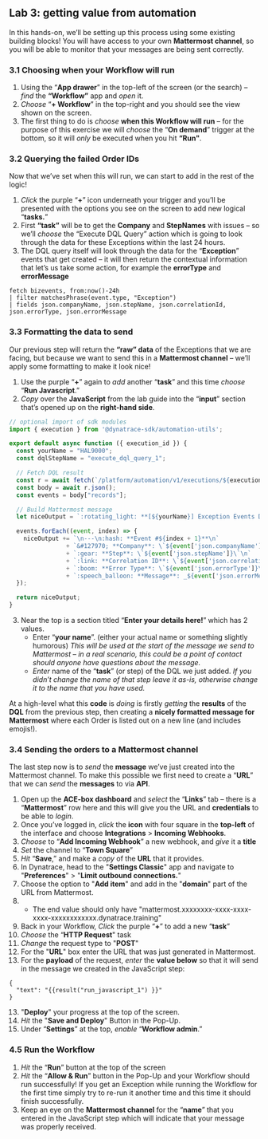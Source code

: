 ## Lab 3: getting value from automation

In this hands-on, we’ll be setting up this process using some existing building blocks! You will have access to your own **Mattermost channel**, so you will be able to monitor that your messages are being sent correctly.

### 3.1 Choosing when your Workflow will run
1. Using the “**App drawer**” in the top-left of the screen (or the search) – *find* the **“Workflow”** app and *open* it.
1. *Choose* “**+ Workflow**” in the top-right and you should see the view shown on the screen.
1. The first thing to do is *choose* **when this Workflow will run** – for the purpose of this exercise we will *choose* the “**On demand**” trigger at the bottom, so it will *only* be executed when you hit **“Run"**.

### 3.2 Querying the failed Order IDs
Now that we’ve set when this will run, we can start to add in the rest of the logic!

1. *Click* the purple “**+**” icon underneath your trigger and you’ll be presented with the options you see on the screen to add new logical “**tasks.**”
1. First **“task”** will be to get the **Company** and **StepNames** with issues – so we’ll *choose* the “Execute DQL Query” action which is going to look through the data for these Exceptions within the last 24 hours.
1. The DQL query itself will look through the data for the “**Exception**” events that get created – it will then return the contextual information that let’s us take some action, for example the **errorType** and **errorMessage** 

```
fetch bizevents, from:now()-24h
| filter matchesPhrase(event.type, "Exception")
| fields json.companyName, json.stepName, json.correlationId, json.errorType, json.errorMessage
```

### 3.3 Formatting the data to send

Our previous step will return the **“raw” data** of the Exceptions that we are facing, but because we want to send this in a **Mattermost channel** – we’ll apply some formatting to make it look nice!

1. Use the purple “**+**” again to *add* another “**task**” and this time *choose* “**Run Javascript**.”
1. *Copy* over the **JavaScript** from the lab guide into the “**input**” section that’s opened up on the **right-hand side**. 

```JavaScript
// optional import of sdk modules 
import { execution } from '@dynatrace-sdk/automation-utils'; 

export default async function ({ execution_id }) { 
  const yourName = "HAL9000";
  const dqlStepName = "execute_dql_query_1"; 

  // Fetch DQL result
  const r = await fetch(`/platform/automation/v1/executions/${execution_id}/tasks/${dqlStepName}/result`); 
  const body = await r.json(); 
  const events = body["records"]; 

  // Build Mattermost message
  let niceOutput = `:rotating_light: **[${yourName}] Exception Events Detected (Last 24h)** :rotating_light:\n`;

  events.forEach((event, index) => {
    niceOutput += `\n---\n:hash: **Event #${index + 1}**\n`
                + `&#127970; **Company**: \`${event['json.companyName']}\`\n`
                + `:gear: **Step**: \`${event['json.stepName']}\`\n`
                + `:link: **Correlation ID**: \`${event['json.correlationId']}\`\n`
                + `:boom: **Error Type**: \`${event['json.errorType']}\`\n`
                + `:speech_balloon: **Message**: _${event['json.errorMessage']}_\n`;
  });

  return niceOutput;
}
```

3. Near the top is a section titled “**Enter your details here!**” which has 2 values.
     - Enter “**your name**”. (either your actual name or something slightly humorous) *This will be used at the start of the message we send to Mattermost – in a real scenario, this could be a point of contact should anyone have questions about the message.*
     - *Enter* name of the “**task**” (or step) of the DQL we just added.  *If you didn’t change the name of that step leave it as-is, otherwise change it to the name that you have used.*

At a high-level what this **code** is *doing* is firstly *getting* the **results** of the **DQL** from the previous step, then creating a **nicely formatted message for Mattermost** where each Order is listed out on a new line (and includes emojis!).

### 3.4 Sending the orders to a Mattermost channel

The last step now is to *send* the **message** we’ve just created into the Mattermost channel. To make this possible we first need to create a “**URL**” that we can *send* the **messages** to via **API**.

1. Open up the **ACE-box dashboard** and *select* the “**Links**” tab – there is a “**Mattermost**” row here and this will give you the URL and **credentials** to be able to *login*.
2. Once you’ve logged in, *click* the **icon** with four square in the **top-left** of the interface and choose **Integrations** > **Incoming Webhooks**. 
3. *Choose* to “**Add Incoming Webhook**” a new webhook, and *give* it a **title** 
4. *Set* the channel to “**Town Square**”
5. *Hit* “**Save**,” and make a *copy* of the **URL** that it provides.
6. In Dynatrace, head to the "**Settings Classic**" app and navigate to "**Preferences**" > "**Limit outbound connections.**"
7. Choose the option to "**Add item**" and add in the "**domain**" part of the URL from Mattermost.
8. - The end value should only have "mattermost.xxxxxxxx-xxxx-xxxx-xxxx-xxxxxxxxxxxx.dynatrace.training"
8. Back in your Workflow, *Click* the purple “**+**” to add a new “**task**”
9. *Choose* the “**HTTP Request**" task
10. *Change* the request type to "**POST**"
11. For the "**URL**" box enter the URL that was just generated in Mattermost.
12. For the **payload** of the request, *enter* the **value below** so that it will send in the message we created in the JavaScript step:

```
{
  "text": "{{result("run_javascript_1") }}"
}
```
13. "**Deploy**" your progress at the top of the screen.
14. *Hit* the "**Save and Deploy**" Button in the Pop-Up.
15. Under “**Settings**” at the top, *enable* “**Workflow admin**.”

### 4.5 Run the Workflow
1. *Hit* the “**Run**” button at the top of the screen
2. *Hit* the “**Allow & Run**” button in the Pop-Up and your Workflow should run successfully! If you get an Exception while running the Workflow for the first time simply try to re-run it another time and this time it should finish successfully.
3. Keep an eye on the **Mattermost channel** for the “**name**” that you entered in the JavaScript step which will indicate that your message was properly received.
